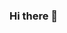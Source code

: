 ### Hi there 👋

<!--
**Aigubo/Aigubo** is a ✨ _special_ ✨ repository because its `README.md` (this file) appears on your GitHub profile.

Here are some ideas to get you started:

Working to improve https://handygym.es/ every day.
-->
